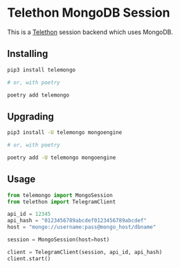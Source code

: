 # Telethon MongoDB Session

This is a [Telethon](https://telethon.dev) session backend which uses MongoDB.

## Installing

```bash
pip3 install telemongo

# or, with poetry

poetry add telemongo
```

## Upgrading

```bash
pip3 install -U telemongo mongoengine

# or, with poetry

poetry add -U telemongo mongoengine
```

## Usage

```python
from telemongo import MongoSession
from telethon import TelegramClient

api_id = 12345
api_hash = "0123456789abcdef0123456789abcdef"
host = "mongo://username:pass@mongo_host/dbname"

session = MongoSession(host=host)

client = TelegramClient(session, api_id, api_hash)
client.start()
```
